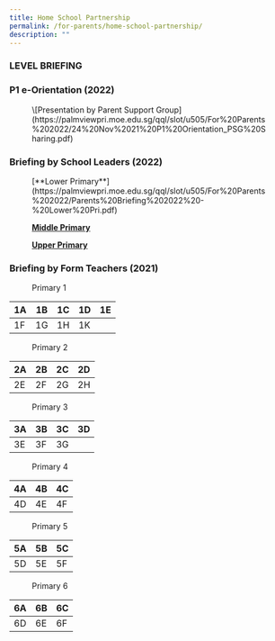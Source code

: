 ```yaml
---
title: Home School Partnership
permalink: /for-parents/home-school-partnership/
description: ""
---
```

### LEVEL BRIEFING

### P1 e-Orientation (2022)

<figure> <figcaption>
\[Presentation by Parent Support Group](https://palmviewpri.moe.edu.sg/qql/slot/u505/For%20Parents%202022/24%20Nov%2021%20P1%20Orientation_PSG%20Sharing.pdf)

</figcaption> </figure>

### Briefing by School Leaders (2022)
<figure> <figcaption>
[**Lower Primary**](https://palmviewpri.moe.edu.sg/qql/slot/u505/For%20Parents%202022/Parents%20Briefing%202022%20-%20Lower%20Pri.pdf)

[**Middle Primary**](https://palmviewpri.moe.edu.sg/qql/slot/u505/For%20Parents%202022/Parents%20Briefing%202022%20-%20Middle%20Pri.pdf)  

[**Upper Primary**](https://palmviewpri.moe.edu.sg/qql/slot/u505/For%20Parents%202022/Parents%20Briefing%202022%20-%20Upper%20Pri.pdf)
</figcaption> </figure>

### Briefing by Form Teachers (2021)
<figure> <figcaption> Primary 1</figcaption> </figure>

| 1A | 1B | 1C | 1D | 1E |
|----|----|----|----|----|
| 1F | 1G | 1H | 1K |    |

<figure> <figcaption> Primary 2</figcaption> </figure>

| 2A | 2B | 2C | 2D |
|----|----|----|----|
| 2E | 2F | 2G | 2H |

<figure> <figcaption> Primary 3</figcaption> </figure>

| 3A | 3B | 3C |  3D |
|----|----|----|-----|
| 3E | 3F | 3G |     |

<figure> <figcaption> Primary 4</figcaption> </figure>

| 4A | 4B | 4C |
|----|----|----|
| 4D | 4E | 4F |

<figure> <figcaption> Primary 5</figcaption> </figure>

| 5A | 5B | 5C |
|----|----|----|
| 5D | 5E | 5F |

<figure> <figcaption> Primary 6</figcaption> </figure>

| 6A | 6B | 6C |
|----|----|----|
| 6D | 6E | 6F |